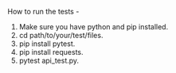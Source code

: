 How to run the tests - 
1. Make sure you have python and pip installed.
2. cd path/to/your/test/files.
2. pip install pytest.
2. pip install requests.
3. pytest api_test.py.

